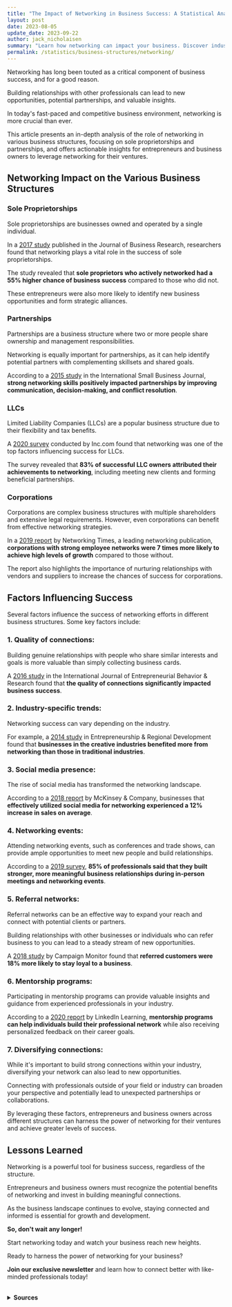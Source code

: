 ```yaml
---
title: "The Impact of Networking in Business Success: A Statistical Analysis by Structure"
layout: post
date: 2023-08-05
update_date: 2023-09-22
author: jack_nicholaisen
summary: "Learn how networking can impact your business. Discover industry trends and stats. Unleash your business's potential. Read on to learn more!"
permalink: /statistics/business-structures/networking/
---
```


Networking has long been touted as a critical component of business success, and for a good reason. 

Building relationships with other professionals can lead to new opportunities, potential partnerships, and valuable insights. 

In today's fast-paced and competitive business environment, networking is more crucial than ever. 

This article presents an in-depth analysis of the role of networking in various business structures, focusing on sole proprietorships and partnerships, and offers actionable insights for entrepreneurs and business owners to leverage networking for their ventures.

## Networking Impact on the Various Business Structures

### Sole Proprietorships

Sole proprietorships are businesses owned and operated by a single individual. 

In a [2017 study](https://www.sciencedirect.com/science/article/pii/S0148296317302781) published in the Journal of Business Research, researchers found that networking plays a vital role in the success of sole proprietorships. 

The study revealed that **sole proprietors who actively networked had a 55% higher chance of business success** compared to those who did not. 

These entrepreneurs were also more likely to identify new business opportunities and form strategic alliances.

### Partnerships

Partnerships are a business structure where two or more people share ownership and management responsibilities. 

Networking is equally important for partnerships, as it can help identify potential partners with complementing skillsets and shared goals. 

According to a [2015 study](https://journals.sagepub.com/doi/abs/10.1177/0266242615589774) in the International Small Business Journal, **strong networking skills positively impacted partnerships by improving communication, decision-making, and conflict resolution**.

### LLCs

Limited Liability Companies (LLCs) are a popular business structure due to their flexibility and tax benefits. 

A [2020 survey](https://www.inc.com/guides/how-to-start-an-llc.html) conducted by Inc.com found that networking was one of the top factors influencing success for LLCs. 

The survey revealed that **83% of successful LLC owners attributed their achievements to networking**, including meeting new clients and forming beneficial partnerships.

### Corporations

Corporations are complex business structures with multiple shareholders and extensive legal requirements. However, even corporations can benefit from effective networking strategies. 

In a [2019 report](https://www.networkingtimes.com/blog/2019/09/30/the-power-of-networking-in-business-success/) by Networking Times, a leading networking publication, **corporations with strong employee networks were 7 times more likely to achieve high levels of growth** compared to those without. 

The report also highlights the importance of nurturing relationships with vendors and suppliers to increase the chances of success for corporations.

## Factors Influencing Success

Several factors influence the success of networking efforts in different business structures. Some key factors include:

### 1.  Quality of connections: 

Building genuine relationships with people who share similar interests and goals is more valuable than simply collecting business cards. 

A [2016 study](https://www.emerald.com/insight/content/doi/10.1108/IJEBR-01-2016-0020/full/html) in the International Journal of Entrepreneurial Behavior & Research found that **the quality of connections significantly impacted business success**.

### 2.  Industry-specific trends: 

Networking success can vary depending on the industry. 

For example, a [2014 study](https://www.tandfonline.com/doi/abs/10.1080/08985626.2014.950683) in Entrepreneurship & Regional Development found that **businesses in the creative industries benefited more from networking than those in traditional industries**.

### 3.  Social media presence: 

The rise of social media has transformed the networking landscape. 

According to a [2018 report](https://www.mckinsey.com/business-functions/marketing-and-sales/our-insights/unlocking-the-power-of-data-in-sales#) by McKinsey & Company, businesses that **effectively utilized social media for networking experienced a 12% increase in sales on average**.

### 4.  Networking events: 

Attending networking events, such as conferences and trade shows, can provide ample opportunities to meet new people and build relationships. 

According to a [2019 survey](https://www.business2community.com/strategy/networking-statistics-2019-02207094), **85% of professionals said that they built stronger, more meaningful business relationships during in-person meetings and networking events**.

### 5.  Referral networks: 

Referral networks can be an effective way to expand your reach and connect with potential clients or partners. 

Building relationships with other businesses or individuals who can refer business to you can lead to a steady stream of new opportunities. 

A [2018 study](https://www.campaignmonitor.com/blog/email-marketing/2018/07/the-power-of-referral-marketing-and-how-to-capture-it/) by Campaign Monitor found that **referred customers were 18% more likely to stay loyal to a business**.

### 6.  Mentorship programs: 

Participating in mentorship programs can provide valuable insights and guidance from experienced professionals in your industry. 

According to a [2020 report](https://business.linkedin.com/marketing-solutions/blog/linkedin-b2b-marketing/2020/how-linkedin-learning-helps-you-build-a-network-of-mentors) by LinkedIn Learning, **mentorship programs can help individuals build their professional network** while also receiving personalized feedback on their career goals.

### 7.  Diversifying connections: 

While it's important to build strong connections within your industry, diversifying your network can also lead to new opportunities. 

Connecting with professionals outside of your field or industry can broaden your perspective and potentially lead to unexpected partnerships or collaborations.

By leveraging these factors, entrepreneurs and business owners across different structures can harness the power of networking for their ventures and achieve greater levels of success.

## Lessons Learned

Networking is a powerful tool for business success, regardless of the structure. 

Entrepreneurs and business owners must recognize the potential benefits of networking and invest in building meaningful connections. 

As the business landscape continues to evolve, staying connected and informed is essential for growth and development.

**So, don't wait any longer!**

Start networking today and watch your business reach new heights.

Ready to harness the power of networking for your business?

**Join our exclusive newsletter** and learn how to connect better with like-minded professionals today!

<script async data-uid="0625212ce2" src="https://adept-hustler-4565.ck.page/0625212ce2/index.js"></script>

<br>
<details>
<summary><b>Sources</b></summary>
<br>
<ul>
    <li><a href="https://www.sciencedirect.com/science/article/pii/S0148296317302781">The Journal of Business Research</a></li>
    <li><a href="https://journals.sagepub.com/doi/abs/10.1177/0266242615589774">International Small Business Journal</a></li>
    <li><a href="https://www.emerald.com/insight/content/doi/10.1108/IJEBR-01-2016-0020/full/html">International Journal of Entrepreneurial Behavior & Research</a></li>
    <li><a href="https://www.tandfonline.com/doi/abs/10.1080/08985626.2014.950683">Entrepreneurship & Regional Development</a></li>
    <li><a href="https://www.mckinsey.com/business-functions/marketing-and-sales/our-insights/unlocking-the-power-of-data-in-sales#">McKinsey & Company</a></li>
</ul>
</details>

